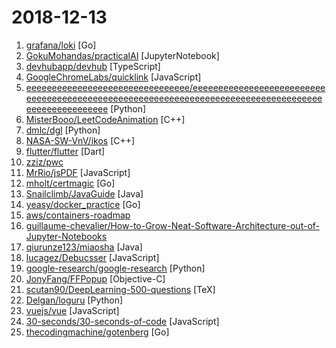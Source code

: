# 2018-12-13

1. [grafana/loki](https://github.com/grafana/loki "Like Prometheus, but for logs.") [Go]
2. [GokuMohandas/practicalAI](https://github.com/GokuMohandas/practicalAI "A practical approach to learning machine learning.") [JupyterNotebook]
3. [devhubapp/devhub](https://github.com/devhubapp/devhub "DevHub: TweetDeck for GitHub - Android, iOS and Web 👉") [TypeScript]
4. [GoogleChromeLabs/quicklink](https://github.com/GoogleChromeLabs/quicklink "⚡️Faster subsequent page-loads by prefetching in-viewport links during idle time") [JavaScript]
5. [eeeeeeeeeeeeeeeeeeeeeeeeeeeeeeee/eeeeeeeeeeeeeeeeeeeeeeeeeeeeeeeeeeeeeeeeeeeeeeeeeeeeeeeeeeeeeeeeeeeeeeeeeeeeeeeeeeeeeeeeeeeeeeeeeeee](https://github.com/eeeeeeeeeeeeeeeeeeeeeeeeeeeeeeee/eeeeeeeeeeeeeeeeeeeeeeeeeeeeeeeeeeeeeeeeeeeeeeeeeeeeeeeeeeeeeeeeeeeeeeeeeeeeeeeeeeeeeeeeeeeeeeeeeeee "eeeeeeeeeeeeeeeeeeeeeeeeeeeeeeeeeeeeeeeeeeeeeeeeeeeeeeeeeeeeeeeeeeeee") [Python]
6. [MisterBooo/LeetCodeAnimation](https://github.com/MisterBooo/LeetCodeAnimation "Demonstrate all the questions on LeetCode in the form of animation.（用动画的形式呈现解LeetCode题目的思路）") [C++]
7. [dmlc/dgl](https://github.com/dmlc/dgl "Python package built to ease deep learning on graph, on top of existing DL frameworks.") [Python]
8. [NASA-SW-VnV/ikos](https://github.com/NASA-SW-VnV/ikos "Static analyzer for C/C++ based on the theory of Abstract Interpretation.") [C++]
9. [flutter/flutter](https://github.com/flutter/flutter "Flutter makes it easy and fast to build beautiful mobile apps.") [Dart]
10. [zziz/pwc](https://github.com/zziz/pwc "Papers with code. Sorted by stars. Updated weekly.") 
11. [MrRio/jsPDF](https://github.com/MrRio/jsPDF "Client-side JavaScript PDF generation for everyone.") [JavaScript]
12. [mholt/certmagic](https://github.com/mholt/certmagic "Automatic HTTPS for any Go program: fully-managed TLS certificate issuance and renewal") [Go]
13. [Snailclimb/JavaGuide](https://github.com/Snailclimb/JavaGuide "【Java学习+面试指南】 一份涵盖大部分Java程序员所需要掌握的核心知识。") [Java]
14. [yeasy/docker_practice](https://github.com/yeasy/docker_practice "Learn and understand Docker technologies, with real DevOps practice!") [Go]
15. [aws/containers-roadmap](https://github.com/aws/containers-roadmap "This is the public roadmap for AWS container services (ECS, ECR, Fargate, and EKS).") 
16. [guillaume-chevalier/How-to-Grow-Neat-Software-Architecture-out-of-Jupyter-Notebooks](https://github.com/guillaume-chevalier/How-to-Grow-Neat-Software-Architecture-out-of-Jupyter-Notebooks "Growing the code out of your notebooks - the right way.") 
17. [qiurunze123/miaosha](https://github.com/qiurunze123/miaosha "😮😮秒杀系统设计与实现.互联网工程师进阶与分析🙋🐓") [Java]
18. [lucagez/Debucsser](https://github.com/lucagez/Debucsser "CSS debugging tool with an unpronounceable name") [JavaScript]
19. [google-research/google-research](https://github.com/google-research/google-research "Google AI Research") [Python]
20. [JonyFang/FFPopup](https://github.com/JonyFang/FFPopup "🎉Presenting custom views as a popup in iOS.") [Objective-C]
21. [scutan90/DeepLearning-500-questions](https://github.com/scutan90/DeepLearning-500-questions "深度学习500问，以问答形式对常用的概率知识、线性代数、机器学习、深度学习、计算机视觉等热点问题进行阐述，以帮助自己及有需要的读者。 全书分为18个章节，近30万字。由于水平有限，书中不妥之处恳请广大读者批评指正。 未完待续............ 如有意合作，联系scutjy2015@163.com 版权所有，违权必究 Tan 2018.06") [TeX]
22. [Delgan/loguru](https://github.com/Delgan/loguru "Python logging made (stupidly) simple") [Python]
23. [vuejs/vue](https://github.com/vuejs/vue "🖖 A progressive, incrementally-adoptable JavaScript framework for building UI on the web.") [JavaScript]
24. [30-seconds/30-seconds-of-code](https://github.com/30-seconds/30-seconds-of-code "Curated collection of useful JavaScript snippets that you can understand in 30 seconds or less.") [JavaScript]
25. [thecodingmachine/gotenberg](https://github.com/thecodingmachine/gotenberg "A Docker-powered stateless API for converting HTML, Markdown and Office documents to PDF") [Go]
